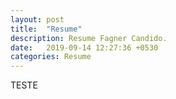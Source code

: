 ```yaml
---
layout: post
title:  "Resume"
description: Resume Fagner Candido.
date:   2019-09-14 12:27:36 +0530
categories: Resume
---
```

TESTE
